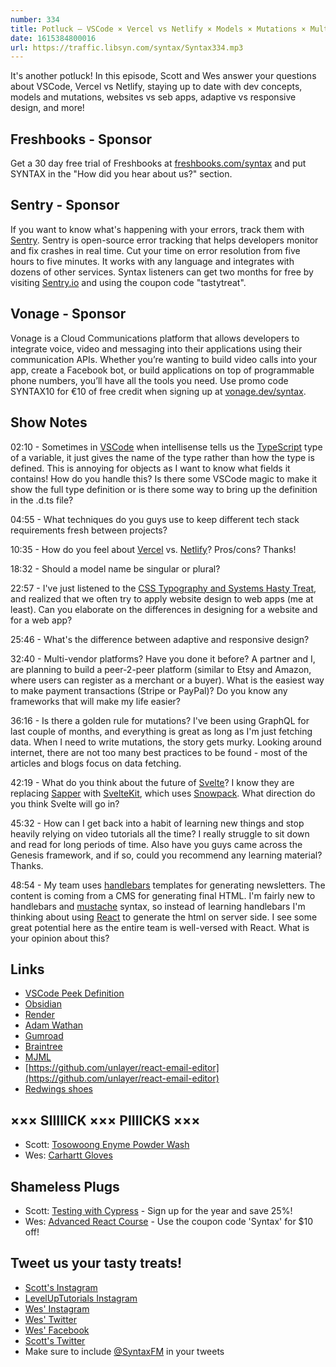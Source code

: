 ```yaml
---
number: 334
title: Potluck — VSCode × Vercel vs Netlify × Models × Mutations × Multi-Vendor Platforms × Websites vs Web Apps × More!
date: 1615384800016
url: https://traffic.libsyn.com/syntax/Syntax334.mp3
---
```


It's another potluck! In this episode, Scott and Wes answer your questions about VSCode, Vercel vs Netlify, staying up to date with dev concepts, models and mutations, websites vs seb apps, adaptive vs responsive design, and more!

## Freshbooks - Sponsor
Get a 30 day free trial of Freshbooks at [freshbooks.com/syntax](https://freshbooks.com/syntax) and put SYNTAX in the "How did you hear about us?" section.

## Sentry - Sponsor
If you want to know what's happening with your errors, track them with [Sentry](https://sentry.io/). Sentry is open-source error tracking that helps developers monitor and fix crashes in real time. Cut your time on error resolution from five hours to five minutes. It works with any language and integrates with dozens of other services. Syntax listeners can get two months for free by visiting [Sentry.io](https://sentry.io/) and using the coupon code "tastytreat".

## Vonage - Sponsor
Vonage is a Cloud Communications platform that allows developers to integrate voice, video and messaging into their applications using their communication APIs. Whether you’re wanting to build video calls into your app, create a Facebook bot, or build applications on top of programmable phone numbers, you’ll have all the tools you need. Use promo code SYNTAX10 for €10 of free credit when signing up at [vonage.dev/syntax](https://vonage.dev/syntax).

## Show Notes
02:10 - Sometimes in [VSCode](https://code.visualstudio.com/) when intellisense tells us the [TypeScript](https://www.typescriptlang.org/) type of a variable, it just gives the name of the type rather than how the type is defined. This is annoying for objects as I want to know what fields it contains! How do you handle this? Is there some VSCode magic to make it show the full type definition or is there some way to bring up the definition in the .d.ts file?

04:55 - What techniques do you guys use to keep different tech stack requirements fresh between projects?

10:35 - How do you feel about [Vercel](https://vercel.com/) vs. [Netlify](https://www.netlify.com/)? Pros/cons? Thanks!

18:32 - Should a model name be singular or plural?

22:57 - I've just listened to the [CSS Typography and Systems Hasty Treat](https://syntax.fm/show/319/hasty-treat-css-typography-and-systems), and realized that we often try to apply website design to web apps (me at least). Can you elaborate on the differences in designing for a website and for a web app?

25:46 - What's the difference between adaptive and responsive design?

32:40 - Multi-vendor platforms? Have you done it before? A partner and I, are planning to build a peer-2-peer platform (similar to Etsy and Amazon, where users can register as a merchant or a buyer). What is the easiest way to make payment transactions (Stripe or PayPal)? Do you know any frameworks that will make my life easier?

36:16 - Is there a golden rule for mutations? I've been using GraphQL for last couple of months, and everything is great as long as I'm just fetching data. When I need to write mutations, the story gets murky. Looking around internet, there are not too many best practices to be found - most of the articles and blogs focus on data fetching.

42:19 - What do you think about the future of [Svelte](https://svelte.dev/)? I know they are replacing [Sapper](https://sapper.svelte.dev/) with [SvelteKit](https://github.com/sveltekit), which uses [Snowpack](https://www.snowpack.dev/). What direction do you think Svelte will go in?

45:32 - How can I get back into a habit of learning new things and stop heavily relying on video tutorials all the time? I really struggle to sit down and read for long periods of time. Also have you guys came across the Genesis framework, and if so, could you recommend any learning material? Thanks.

48:54 - My team uses [handlebars](https://handlebarsjs.com/) templates for generating newsletters. The content is coming from a CMS for generating final HTML. I'm fairly new to handlebars and [mustache](https://mustache.github.io/) syntax, so instead of learning handlebars I'm thinking about using [React](https://reactjs.org/) to generate the html on server side. I see some great potential here as the entire team is well-versed with React. What is your opinion about this?

## Links
* [VSCode Peek Definition](https://code.visualstudio.com/docs/editor/editingevolved#_peek)
* [Obsidian](https://obsidian.md/)
* [Render](https://render.com/)
* [Adam Wathan](https://adamwathan.me/)
* [Gumroad](https://gumroad.com/)
* [Braintree](https://www.braintreepayments.com/)
* [MJML](https://mjml.io/)
* [https://github.com/unlayer/react-email-editor](https://github.com/unlayer/react-email-editor) 
* [Redwings shoes](https://www.redwingshoes.com/)

## ××× SIIIIICK ××× PIIIICKS ×××
* Scott: [Tosowoong Enyme Powder Wash](https://amzn.to/3tDFcRZ)
* Wes: [Carhartt Gloves](https://amzn.to/2N5n16T) 

## Shameless Plugs
* Scott: [Testing with Cypress](https://www.leveluptutorials.com/pro) - Sign up for the year and save 25%!
* Wes: [Advanced React Course](https://advancedreact.com/) - Use the coupon code 'Syntax' for $10 off!

## Tweet us your tasty treats!
* [Scott's Instagram](https://www.instagram.com/stolinski/)
* [LevelUpTutorials Instagram](https://www.instagram.com/LevelUpTutorials/)
* [Wes' Instagram](https://www.instagram.com/wesbos/)
* [Wes' Twitter](https://twitter.com/wesbos)
* [Wes' Facebook](https://www.facebook.com/wesbos.developer)
* [Scott's Twitter](https://twitter.com/stolinski)
* Make sure to include [@SyntaxFM](https://twitter.com/SyntaxFM) in your tweets